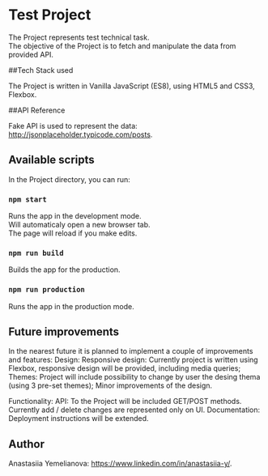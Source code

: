 # Test Project

The Project represents test technical task. <br>
The objective of the Project is to fetch and manipulate the data from provided API.

##Tech Stack used

The Project is written in Vanilla JavaScript (ES8), using HTML5 and CSS3, Flexbox. 

##API Reference

Fake API is used to represent the data: http://jsonplaceholder.typicode.com/posts.

## Available scripts

In the Project directory, you can run:

### `npm start`
Runs the app in the development mode.<br>
Will automaticaly open a new browser tab.<br>
The page will reload if you make edits.

### `npm run build`
Builds the app for the production.

### `npm run production`
Runs the app in the production mode.

## Future improvements
In the nearest future it is planned to implement a couple of improvements and features:
Design:
Responsive design: Currently project is written using Flexbox, responsive design will be provided, including media queries;
Themes: Project will include possibility to change by user the desing thema (using 3 pre-set themes);
Minor improvements of the design.

Functionality:
API: To the Project will be included GET/POST methods. Currently add / delete changes are represented only on UI.
Documentation: Deployment instructions will be extended.

## Author
Anastasiia Yemelianova: https://www.linkedin.com/in/anastasiia-y/.
